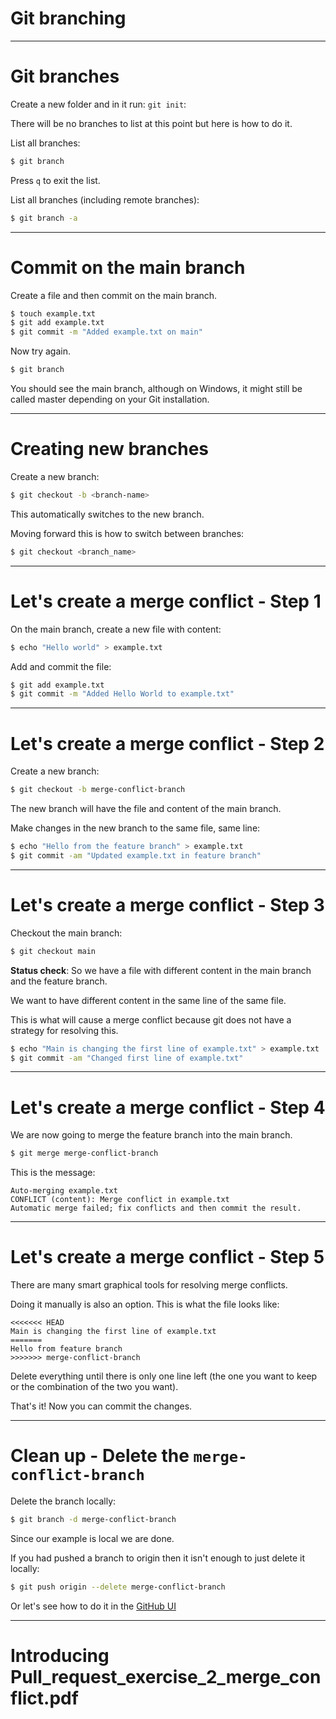 <div class="title-card">
    <h1>Git branching</h1>
</div>

---

# Git branches

Create a new folder and in it run: `git init`:

There will be no branches to list at this point but here is how to do it. 

List all branches:

```bash 
$ git branch
```

Press `q` to exit the list.

List all branches (including remote branches):

```bash 
$ git branch -a
```


---

# Commit on the main branch

Create a file and then commit on the main branch.

```bash
$ touch example.txt
$ git add example.txt
$ git commit -m "Added example.txt on main"
```
Now try again. 

```bash 
$ git branch
```

You should see the main branch, although on Windows, it might still be called master depending on your Git installation.


---

# Creating new branches

Create a new branch:

```bash 
$ git checkout -b <branch-name>
```

This automatically switches to the new branch.

Moving forward this is how to switch between branches:

```bash 
$ git checkout <branch_name>
```

---

# Let's create a merge conflict - Step 1

<!-- Create a new folder and initialize it as a repository:

```bash 
$ git init
``` -->

On the main branch, create a new file with content:

```bash 
$ echo "Hello world" > example.txt
```

Add and commit the file:

```bash 
$ git add example.txt
$ git commit -m "Added Hello World to example.txt"
```

---

# Let's create a merge conflict - Step 2

Create a new branch:

```bash 
$ git checkout -b merge-conflict-branch
```

The new branch will have the file and content of the main branch.

Make changes in the new branch to the same file, same line:

```bash 
$ echo "Hello from the feature branch" > example.txt 
$ git commit -am "Updated example.txt in feature branch"
```

---

# Let's create a merge conflict - Step 3

Checkout the main branch:

```bash 
$ git checkout main
```

**Status check**: So we have a file with different content in the main branch and the feature branch.

We want to have different content in the same line of the same file.

This is what will cause a merge conflict because git does not have a strategy for resolving this.


```bash 
$ echo "Main is changing the first line of example.txt" > example.txt 
$ git commit -am "Changed first line of example.txt"
```

---

# Let's create a merge conflict - Step 4

We are now going to merge the feature branch into the main branch.
    
```bash 
$ git merge merge-conflict-branch
```

This is the message:

```
Auto-merging example.txt
CONFLICT (content): Merge conflict in example.txt
Automatic merge failed; fix conflicts and then commit the result.
```

---

# Let's create a merge conflict - Step 5

There are many smart graphical tools for resolving merge conflicts.

Doing it manually is also an option. This is what the file looks like:

```
<<<<<<< HEAD
Main is changing the first line of example.txt
=======
Hello from feature branch
>>>>>>> merge-conflict-branch
```

Delete everything until there is only one line left (the one you want to keep or the combination of the two you want).

That's it! Now you can commit the changes.


---

# Clean up - Delete the `merge-conflict-branch`

Delete the branch locally:

```bash
$ git branch -d merge-conflict-branch
```

Since our example is local we are done.

If you had pushed a branch to origin then it isn't enough to just delete it locally:

```bash
$ git push origin --delete merge-conflict-branch
```

Or let's see how to do it in the [GitHub UI](https://github.com/who-knows-inc/whoknows_variations)

---

# Introducing Pull_request_exercise_2_merge_conflict.pdf

